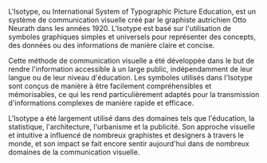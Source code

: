 L'Isotype, ou International System of Typographic Picture Education, est un système de communication visuelle créé par le graphiste autrichien Otto Neurath dans les années 1920. L'Isotype est basé sur l'utilisation de symboles graphiques simples et universels pour représenter des concepts, des données ou des informations de manière claire et concise. 

Cette méthode de communication visuelle a été développée dans le but de rendre l'information accessible à un large public, indépendamment de leur langue ou de leur niveau d'éducation. Les symboles utilisés dans l'Isotype sont conçus de manière à être facilement compréhensibles et mémorisables, ce qui les rend particulièrement adaptés pour la transmission d'informations complexes de manière rapide et efficace.

L'Isotype a été largement utilisé dans des domaines tels que l'éducation, la statistique, l'architecture, l'urbanisme et la publicité. Son approche visuelle et intuitive a influencé de nombreux graphistes et designers à travers le monde, et son impact se fait encore sentir aujourd'hui dans de nombreux domaines de la communication visuelle.
